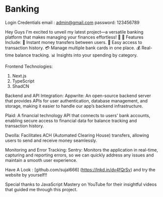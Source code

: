 # Banking
Login Credentials 
email : admin@gmail.com
password: 123456789

Hey Guys I'm excited to unveil my latest project—a versatile banking platform that makes managing your finances effortless! 🌟
🔑 Features Include:
💸 Instant money transfers between users.
📜 Easy access to transaction history.
💳 Manage multiple bank cards in one place.
💰 Real-time balance tracking.
📊 Insights into your spending by category.

Frontend Technologies:
1) Next.js
2) TypeScript
3) ShadCN

Backend and API Integration:
Appwrite: An open-source backend server that provides APIs for user authentication, database management, and storage, making it easier to handle our app’s backend infrastructure.

Plaid: A financial technology API that connects to users' bank accounts, enabling secure access to financial data for balance tracking and transaction history.

Dwolla: Facilitates ACH (Automated Clearing House) transfers, allowing users to send and receive money seamlessly.

Monitoring and Error Tracking:
Sentry: Monitors the application in real-time, capturing and reporting errors, so we can quickly address any issues and maintain a smooth user experience.

Have A Look : [github.com/sujal666] (https://lnkd.in/dv4fQrSv) and try the website by yourself!!

Special thanks to JavaScript Mastery on YouTube for their insightful videos that guided me through this project.

